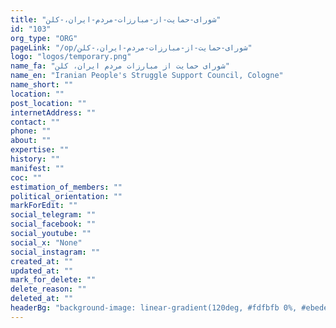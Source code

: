 ```yaml
---
title: "شورای-حمایت-از-مبارزات-مردم-ایران،-کلن"
id: "103"
org_type: "ORG"
pageLink: "/op/شورای-حمایت-از-مبارزات-مردم-ایران،-کلن"
logo: "logos/temporary.png"
name_fa: "شورای حمایت از مبارزات مردم ایران، کلن"
name_en: "Iranian People's Struggle Support Council, Cologne"
name_short: ""
location: ""
post_location: ""
internetAddress: ""
contact: ""
phone: ""
about: ""
expertise: ""
history: ""
manifest: ""
coc: ""
estimation_of_members: ""
political_orientation: ""
markForEdit: ""
social_telegram: ""
social_facebook: ""
social_youtube: ""
social_x: "None"
social_instagram: ""
created_at: ""
updated_at: ""
mark_for_delete: ""
delete_reason: ""
deleted_at: ""
headerBg: "background-image: linear-gradient(120deg, #fdfbfb 0%, #ebedee 100%);"
---
```


